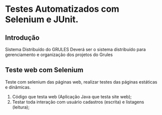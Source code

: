 # Testes Automatizados com Selenium e JUnit.

## Introdução

Sistema Distribuído do GRULES
Deverá ser o sistema distribuído para gerenciamento e organização dos projetos do Grules

## Teste web com Selenium

Teste com selenium das páginas web, realizar testes das páginas estáticas e dinâmicas.

1. Código que testa web (Aplicação Java que testa site web);
2. Testar toda interação com usuário cadastros (escrita) e listagens (leitura);